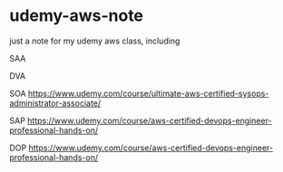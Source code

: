 # udemy-aws-note

just a note for my udemy aws class, including 

SAA

DVA
  
SOA
  https://www.udemy.com/course/ultimate-aws-certified-sysops-administrator-associate/
  
SAP
  https://www.udemy.com/course/aws-certified-devops-engineer-professional-hands-on/
  
DOP
  https://www.udemy.com/course/aws-certified-devops-engineer-professional-hands-on/
